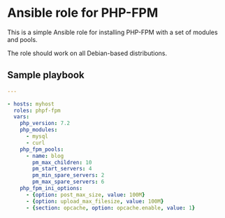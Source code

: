 # Ansible role for PHP-FPM

This is a simple Ansible role for installing PHP-FPM with a set of modules and pools.

The role should work on all Debian-based distributions.

## Sample playbook

```yaml
---

- hosts: myhost
  roles: phpf-fpm
  vars:
    php_version: 7.2
    php_modules:
      - mysql
      - curl
    php_fpm_pools:
      - name: blog
        pm_max_children: 10
        pm_start_servers: 4
        pm_min_spare_servers: 2
        pm_max_spare_servers: 6
    php_fpm_ini_options:
      - {option: post_max_size, value: 100M}
      - {option: upload_max_filesize, value: 100M}
      - {section: opcache, option: opcache.enable, value: 1}
```
